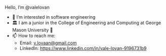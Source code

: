 Hello, I’m @valelovan

- 👀 I’m interested in software engineering 
- 🏛 I am a junior in the College of Engineering and Computing at George Mason University 🔰
- 📫 How to reach me:
   - Email: v.lovaan@gmail.com
   - LinkedIn: https://www.linkedin.com/in/vale-lovan-9196731b9

<!---
valelovan/valelovan is a ✨ special ✨ repository because its `README.md` (this file) appears on your GitHub profile.
You can click the Preview link to take a look at your changes.
--->
